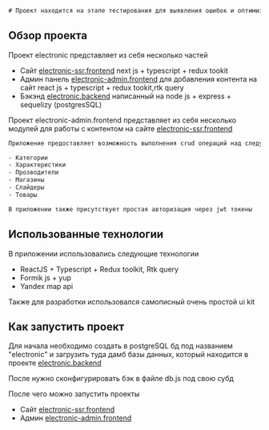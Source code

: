 ```diff
# Проект находится на этапе тестирования для выявления ошибок и оптимизации написанного кода
```
## Обзор проекта

Проект electronic представляет из себя несколько частей
- Сайт [electronic-ssr.frontend](https://github.com/Timer4ik/electronic-ssr.frontend) next js + typescript + redux tookit 
- Админ панель [electronic-admin.frontend](https://github.com/Timer4ik/electronic-admin) для добавления контента на сайт react js + typescript + redux tookit,rtk query
- Бэкэнд [electronic.backend](https://github.com/Timer4ik/electronic.backend) написанный на node js + express + sequelizу (postgresSQL)

Проект electronic-admin.frontend представляет из себя несколько модулей для работы с контентом на сайте [electronic-ssr.frontend](https://github.com/Timer4ik/electronic-ssr.frontend)

```bash
Приложение предоставляет возможность выполнения crud операций над следующими сущностями:

- Категории
- Характеристики
- Прозводители
- Магазины
- Слайдеры
- Товары

В приложении также присутствует простая авторизация через jwt токены

```

## Использованные технологии

В приложении использовались следующие технологии
- ReactJS + Typescript + Redux toolkit, Rtk query
- Formik js + yup
- Yandex map api

Также для разработки использовался самописный очень простой ui kit

## Как запустить проект

Для начала необходимо создать в postgreSQL бд под названием "electronic" и загрузить туда дамб базы данных, который находится в проекте [electronic.backend](https://github.com/Timer4ik/electronic.backend)

После нужно сконфигурировать бэк в файле db.js под свою субд

После чего можно запустить проекты
- Сайт [electronic-ssr.frontend](https://github.com/Timer4ik/electronic-ssr.frontend)
- Админ [electronic-admin.frontend](https://github.com/Timer4ik/electronic-admin)